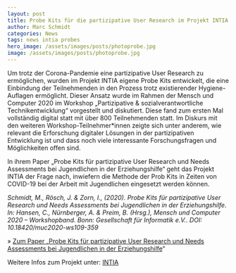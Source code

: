 ```yaml
---
layout: post
title: Probe Kits für die partizipative User Research im Projekt INTIA
author: Marc Schmidt
categories: News
tags: news intia probes
hero_image: /assets/images/posts/photoprobe.jpg
image: /assets/images/posts/photoprobe.jpg
---
```

Um trotz der Corona-Pandemie eine partizipative User Research zu ermöglichen, wurden im Projekt INTIA eigene Probe Kits entwickelt, die eine Einbindung der Teilnehmenden in den Prozess trotz existierender Hygiene-Auflagen ermöglicht. Dieser Ansatz wurde im Rahmen der Mensch und Computer 2020 im Workshop „Partizipative & sozialverantwortliche Technikentwicklung“  vorgestellt und diskutiert. Diese fand zum ersten Mal vollständig digital statt mit über 800 Teilnehmenden statt. Im Diskurs mit den weiteren Workshop-Teilnehmer*innen zeigte sich unter anderem, wie relevant die Erforschung digitaler Lösungen in der partizipativen Entwicklung ist und dass noch viele interessante Forschungsfragen und Möglichkeiten offen sind.

In ihrem Paper „Probe Kits für partizipative User Research und Needs Assessments bei Jugendlichen in der Erziehungshilfe“ geht das Projekt INTIA der Frage nach, inwiefern die Methode der Prob Kits in Zeiten von COVID-19 bei der Arbeit mit Jugendlichen eingesetzt werden können.

*Schmidt, M., Rösch, J. & Zorn, I., (2020). Probe Kits für partizipative User Research und Needs Assessments bei Jugendlichen in der Erziehungshilfe. In: Hansen, C., Nürnberger, A. & Preim, B. (Hrsg.), Mensch und Computer 2020 – Workshopband. Bonn: Gesellschaft für Informatik e.V.. DOI: 10.18420/muc2020-ws109-359*

» [Zum Paper „Probe Kits für partizipative User Research und Needs Assessments bei Jugendlichen in der Erziehungshilfe](https://dl.gi.de/handle/20.500.12116/33567)“

Weitere Infos zum Projekt unter: [INTIA](https://dites.web.th-koeln.de/forschung/projekte/intia/)
